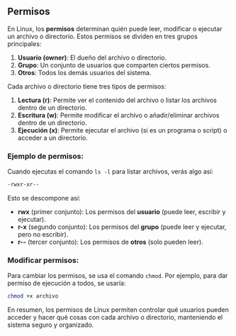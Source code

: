 ## Permisos

En Linux, los **permisos** determinan quién puede leer, modificar o ejecutar un archivo o directorio. Estos permisos se dividen en tres grupos principales:

1. **Usuario (owner)**: El dueño del archivo o directorio.
2. **Grupo**: Un conjunto de usuarios que comparten ciertos permisos.
3. **Otros**: Todos los demás usuarios del sistema.

Cada archivo o directorio tiene tres tipos de permisos:

1. **Lectura (r)**: Permite ver el contenido del archivo o listar los archivos dentro de un directorio.
2. **Escritura (w)**: Permite modificar el archivo o añadir/eliminar archivos dentro de un directorio.
3. **Ejecución (x)**: Permite ejecutar el archivo (si es un programa o script) o acceder a un directorio.

### Ejemplo de permisos:

Cuando ejecutas el comando `ls -l` para listar archivos, verás algo así:

```bash
-rwxr-xr--
```

Esto se descompone así:

- **rwx** (primer conjunto): Los permisos del **usuario** (puede leer, escribir y ejecutar).
- **r-x** (segundo conjunto): Los permisos del **grupo** (puede leer y ejecutar, pero no escribir).
- **r--** (tercer conjunto): Los permisos de **otros** (solo pueden leer).

### Modificar permisos:

Para cambiar los permisos, se usa el comando `chmod`. Por ejemplo, para dar permiso de ejecución a todos, se usaría:

```bash
chmod +x archivo
```

En resumen, los permisos de Linux permiten controlar qué usuarios pueden acceder y hacer qué cosas con cada archivo o directorio, manteniendo el sistema seguro y organizado.
